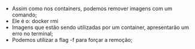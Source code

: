 * Assim como nos containers, podemos remover imagens com um comando;
* Ele é o: docker rmi 
* Imagens que estão sendo utilizadas por um container, apresentarão um erro no terminal;
* Podemos utilizar a flag -f para forçar a remoção;